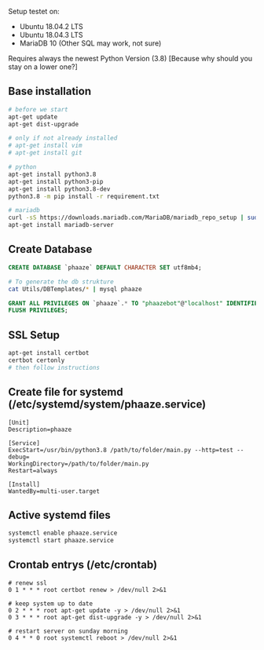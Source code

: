 Setup testet on:
  + Ubuntu 18.04.2 LTS
  + Ubuntu 18.04.3 LTS
  + MariaDB 10 (Other SQL may work, not sure)

Requires always the newest Python Version (3.8)
[Because why should you stay on a lower one?]

## Base installation
```sh
# before we start
apt-get update
apt-get dist-upgrade

# only if not already installed
# apt-get install vim
# apt-get install git

# python
apt-get install python3.8
apt-get install python3-pip
apt-get install python3.8-dev
python3.8 -m pip install -r requirement.txt

# mariadb
curl -sS https://downloads.mariadb.com/MariaDB/mariadb_repo_setup | sudo bash
apt-get install mariadb-server
```

## Create Database
```sql
CREATE DATABASE `phaaze` DEFAULT CHARACTER SET utf8mb4;
```
```sh
# To generate the db strukture
cat Utils/DBTemplates/* | mysql phaaze
```
```sql
GRANT ALL PRIVILEGES ON `phaaze`.* TO "phaazebot"@"localhost" IDENTIFIED BY "your_password";
FLUSH PRIVILEGES;
```

## SSL Setup
```sh
apt-get install certbot
certbot certonly
# then follow instructions
```

## Create file for systemd (/etc/systemd/system/phaaze.service)
```
[Unit]
Description=phaaze

[Service]
ExecStart=/usr/bin/python3.8 /path/to/folder/main.py --http=test --debug=
WorkingDirectory=/path/to/folder/main.py
Restart=always

[Install]
WantedBy=multi-user.target
```
## Active systemd files
```sh
systemctl enable phaaze.service
systemctl start phaaze.service
```

## Crontab entrys (/etc/crontab)
```
# renew ssl
0 1 * * * root certbot renew > /dev/null 2>&1

# keep system up to date
0 2 * * * root apt-get update -y > /dev/null 2>&1
0 3 * * * root apt-get dist-upgrade -y > /dev/null 2>&1

# restart server on sunday morning
0 4 * * 0 root systemctl reboot > /dev/null 2>&1
```
